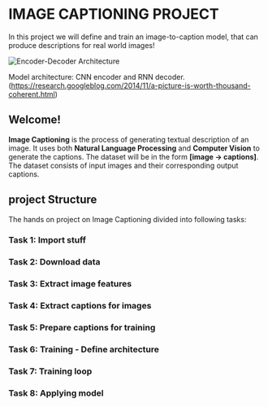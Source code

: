 # IMAGE CAPTIONING PROJECT
In this project we will define and train an image-to-caption model, that can produce descriptions for real world images!

![Encoder-Decoder Architecture]("images/encoder_decoder.png")

Model architecture: CNN encoder and RNN decoder. 
(https://research.googleblog.com/2014/11/a-picture-is-worth-thousand-coherent.html)

## Welcome!
**Image Captioning** is the process of generating textual description of an image. It uses both **Natural Language Processing** and **Computer Vision** to generate the captions. The dataset will be in the form **[image → captions]**. The dataset consists of input images and their corresponding output captions.

## project Structure
The hands on project on Image Captioning divided into following tasks:

### Task 1: Import stuff

### Task 2: Download data

### Task 3: Extract image features

### Task 4: Extract captions for images

### Task 5: Prepare captions for training

### Task 6: Training - Define architecture

### Task 7: Training loop

### Task 8: Applying model